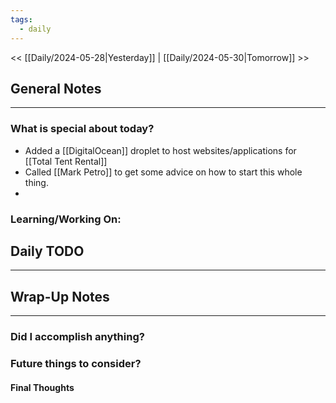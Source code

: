 ```yaml
---
tags:
  - daily
---
```

<< [[Daily/2024-05-28|Yesterday]] |  [[Daily/2024-05-30|Tomorrow]] >>

## General Notes
---
### What is special about today?
- Added a [[DigitalOcean]] droplet to host websites/applications for [[Total Tent Rental]]
- Called [[Mark Petro]] to get some advice on how to start this whole thing.
- 
### Learning/Working On:



## Daily TODO
---




## Wrap-Up Notes
---
### Did I accomplish anything?
### Future things to consider?
#### Final Thoughts


